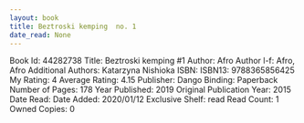 ```yaml
---
layout: book
title: Beztroski kemping  no. 1
date_read: None
---
```


Book Id: 44282738
Title: Beztroski kemping #1
Author: Afro
Author l-f: Afro, Afro
Additional Authors: Katarzyna Nishioka
ISBN: 
ISBN13: 9788365856425
My Rating: 4
Average Rating: 4.15
Publisher: Dango
Binding: Paperback
Number of Pages: 178
Year Published: 2019
Original Publication Year: 2015
Date Read: 
Date Added: 2020/01/12
Exclusive Shelf: read
Read Count: 1
Owned Copies: 0

